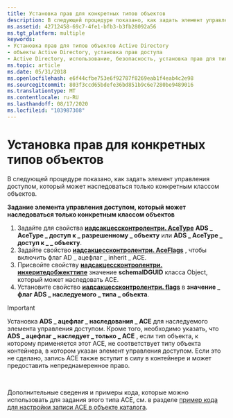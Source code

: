 ```yaml
---
title: Установка прав для конкретных типов объектов
description: В следующей процедуре показано, как задать элемент управления доступом, который может наследоваться только конкретным классом объектов.
ms.assetid: 42712458-69c7-4fe1-bfb3-b3fb28092a56
ms.tgt_platform: multiple
keywords:
- Установка прав для типов объектов Active Directory
- объекты Active Directory, установка прав доступа
- Active Directory, использование, безопасность, установка прав для типов объектов
ms.topic: article
ms.date: 05/31/2018
ms.openlocfilehash: e6f44cfbe753e6f92787f8269eab1f4eab4c2e98
ms.sourcegitcommit: 803f3ccd65bdefe36bd851b9c6e7280be9489016
ms.translationtype: MT
ms.contentlocale: ru-RU
ms.lasthandoff: 08/17/2020
ms.locfileid: "103987308"
---
```

# <a name="setting-rights-to-specific-types-of-objects"></a>Установка прав для конкретных типов объектов

В следующей процедуре показано, как задать элемент управления доступом, который может наследоваться только конкретным классом объектов.

 **Задание элемента управления доступом, который может наследоваться только конкретным классом объектов**

1.  Задайте для свойства [**иадсакцессконтролентри. AceType**](/windows/desktop/ADSI/iadsaccesscontrolentry-property-methods) **ADS \_ AceType \_ доступ к \_ разрешенному \_ объекту** или **ADS \_ AceType \_ доступ к \_ \_ объекту**.
2.  Задайте свойство [**иадсакцессконтролентри. AceFlags**](/windows/desktop/ADSI/iadsaccesscontrolentry-property-methods) , чтобы включить флаг AD \_ ацефлаг \_ inherit \_ ACE.
3.  Присвойте свойству [**иадсакцессконтролентри. инхеритедобжекттипе**](/windows/desktop/ADSI/iadsaccesscontrolentry-property-methods) значение **schemaIDGUID** класса Object, который может наследовать ACE.
4.  Установите свойство [**иадсакцессконтролентри. flags**](/windows/desktop/ADSI/iadsaccesscontrolentry-property-methods) в **значение \_ флаг ADS \_ наследуемого \_ типа \_ объекта**.

> [!IMPORTANT]
> Установка **ADS \_ ацефлаг \_ наследования \_ ACE** для наследуемого элемента управления доступом. Кроме того, необходимо указать, что **ADS \_ ацефлаг \_ наследует \_ только \_ ACE** , если тип объекта, к которому применяется этот ACE, не соответствует типу объекта контейнера, в котором указан элемент управления доступом. Если это не сделано, запись ACE также вступит в силу в контейнере и может предоставить непреднамеренное право.

 

Дополнительные сведения и примеры кода, которые можно использовать для задания этого типа ACE, см. в разделе [пример кода для настройки записи ACE в объекте каталога](example-code-for-setting-an-ace-on-a-directory-object.md).

 

 
